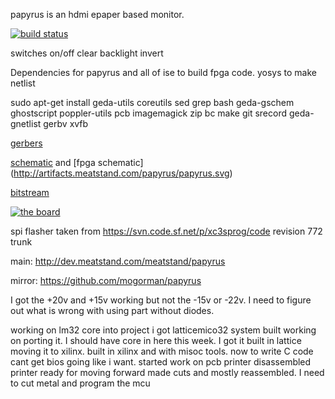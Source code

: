 papyrus is an hdmi epaper based monitor.

[![build status](http://ci.meatstand.com/projects/4/status.png?ref=master)](http://ci.meatstand.com/projects/4?ref=master)

switches
on/off
clear
backlight
invert

Dependencies for papyrus and all of ise to build fpga code. yosys to make netlist

sudo apt-get install geda-utils coreutils sed grep bash geda-gschem ghostscript poppler-utils pcb imagemagick zip bc make git srecord geda-gnetlist gerbv xvfb

[gerbers](http://artifacts.meatstand.com/papyrus/gerbers.zip)

[schematic](http://artifacts.meatstand.com/papyrus/schematic.png) and [fpga schematic] (http://artifacts.meatstand.com/papyrus/papyrus.svg)

[bitstream](http://artifacts.meatstand.com/papyrus/papyrus.bit)

[![the board](http://artifacts.meatstand.com/papyrus/board.png)](http://artifacts.meatstand.com/papyrus/board.png)


spi flasher taken from https://svn.code.sf.net/p/xc3sprog/code revision 772 trunk

main: http://dev.meatstand.com/meatstand/papyrus

mirror: https://github.com/mogorman/papyrus

I got the +20v and +15v working but not the -15v or -22v.  I need to figure out what is wrong with using part without diodes.

working on lm32 core into project
i got latticemico32 system built working on porting it.
I should have core in here this week.  I got it built in lattice moving it to xilinx.
built in xilinx and with misoc tools.  now to write C code
cant get bios going like i want.
started work on pcb printer
disassembled printer ready for moving forward
made cuts and mostly reassembled.  I need to cut metal and program the mcu
